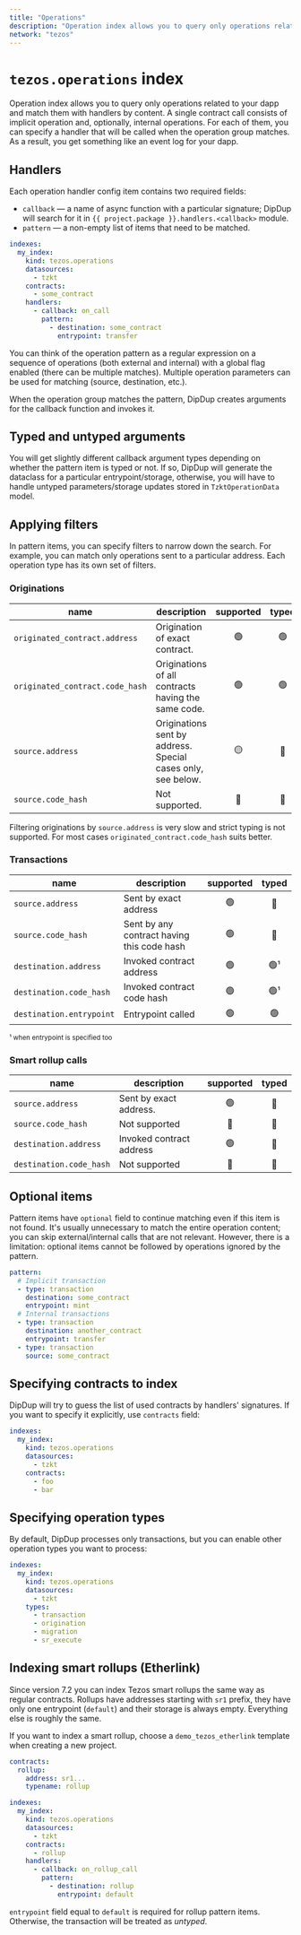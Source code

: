 ```yaml
---
title: "Operations"
description: "Operation index allows you to query only operations related to your dapp and match them with handlers by content. A single contract call consists of implicit operation and, optionally, internal operations. For each of them, you can specify a handler that will be called when the operation group matches. As a result, you get something like an event log for your dapp."
network: "tezos"
---
```


<!-- markdownlint-disable no-inline-html-->
<!-- TODO: add images to the side <div class="float-img">
  <img src="../../assets/operation-bcd.png" alt="Operation group in BCD explorer">
  <img src="../../assets/operation-config.png" alt="`operation` index config">
</div> -->

# `tezos.operations` index

Operation index allows you to query only operations related to your dapp and match them with handlers by content. A single contract call consists of implicit operation and, optionally, internal operations. For each of them, you can specify a handler that will be called when the operation group matches. As a result, you get something like an event log for your dapp.

## Handlers

Each operation handler config item contains two required fields:

- `callback` — a name of async function with a particular signature; DipDup will search for it in `{{ project.package }}.handlers.<callback>` module.
- `pattern` — a non-empty list of items that need to be matched.

```yaml [dipdup.yaml]
indexes:
  my_index:
    kind: tezos.operations
    datasources:
      - tzkt
    contracts:
      - some_contract
    handlers:
      - callback: on_call
        pattern:
          - destination: some_contract
            entrypoint: transfer
```

You can think of the operation pattern as a regular expression on a sequence of operations (both external and internal) with a global flag enabled (there can be multiple matches). Multiple operation parameters can be used for matching (source, destination, etc.).

When the operation group matches the pattern, DipDup creates arguments for the callback function and invokes it.

## Typed and untyped arguments

You will get slightly different callback argument types depending on whether the pattern item is typed or not. If so, DipDup will generate the dataclass for a particular entrypoint/storage, otherwise, you will have to handle untyped parameters/storage updates stored in `TzktOperationData` model.

## Applying filters

In pattern items, you can specify filters to narrow down the search. For example, you can match only operations sent to a particular address. Each operation type has its own set of filters.

### Originations

| name                            | description                                                  | supported | typed |
| ------------------------------- | ------------------------------------------------------------ |:---------:|:-----:|
| `originated_contract.address`   | Origination of exact contract.                               |     🟢    |   🟢  |
| `originated_contract.code_hash` | Originations of all contracts having the same code.          |     🟢    |   🟢  |
| `source.address`                | Originations sent by address. Special cases only, see below. |     🟡    |   🔴  |
| `source.code_hash`              | Not supported.                                               |     🔴    |   🔴  |

Filtering originations by `source.address` is very slow and strict typing is not supported. For most cases `originated_contract.code_hash` suits better.

### Transactions

| name                     | description                                | supported | typed |
| ------------------------ | ------------------------------------------ |:---------:|:-----:|
| `source.address`         | Sent by exact address                      |     🟢    |   🔴  |
| `source.code_hash`       | Sent by any contract having this code hash |     🟢    |   🔴  |
| `destination.address`    | Invoked contract address                   |     🟢    |  🟢¹  |
| `destination.code_hash`  | Invoked contract code hash                 |     🟢    |  🟢¹  |
| `destination.entrypoint` | Entrypoint called                          |     🟢    |   🟢  |

<sup>¹ when entrypoint is specified too</sup>

### Smart rollup calls

| name                    | description              | supported | typed |
| ----------------------- | ------------------------ |:---------:|:-----:|
| `source.address`        | Sent by exact address.   |     🟢    |   🔴  |
| `source.code_hash`      | Not supported            |     🔴    |   🔴  |
| `destination.address`   | Invoked contract address |     🟢    |   🔴  |
| `destination.code_hash` | Not supported            |     🔴    |   🔴  |

## Optional items

Pattern items have `optional` field to continue matching even if this item is not found. It's usually unnecessary to match the entire operation content; you can skip external/internal calls that are not relevant. However, there is a limitation: optional items cannot be followed by operations ignored by the pattern.

```yaml [dipdup.yaml]
pattern:
  # Implicit transaction
  - type: transaction
    destination: some_contract
    entrypoint: mint
  # Internal transactions
  - type: transaction
    destination: another_contract
    entrypoint: transfer
  - type: transaction
    source: some_contract
```

## Specifying contracts to index

DipDup will try to guess the list of used contracts by handlers' signatures. If you want to specify it explicitly, use `contracts` field:

```yaml [dipdup.yaml]
indexes:
  my_index:
    kind: tezos.operations
    datasources:
      - tzkt
    contracts:
      - foo
      - bar
```

## Specifying operation types

By default, DipDup processes only transactions, but you can enable other operation types you want to process:

```yaml [dipdup.yaml]
indexes:
  my_index:
    kind: tezos.operations
    datasources:
      - tzkt
    types:
      - transaction
      - origination
      - migration
      - sr_execute
```

## Indexing smart rollups (Etherlink)

Since version 7.2 you can index Tezos smart rollups the same way as regular contracts. Rollups have addresses starting with `sr1` prefix, they have only one entrypoint (`default`) and their storage is always empty. Everything else is roughly the same.

If you want to index a smart rollup, choose a `demo_tezos_etherlink` template when creating a new project.

```yaml [dipdup.yaml]
contracts:
  rollup:
    address: sr1...
    typename: rollup

indexes:
  my_index:
    kind: tezos.operations
    datasources:
      - tzkt
    contracts:
      - rollup
    handlers:
      - callback: on_rollup_call
        pattern:
          - destination: rollup
            entrypoint: default
```

`entrypoint` field equal to `default` is required for rollup pattern items. Otherwise, the transaction will be treated as _untyped_.
